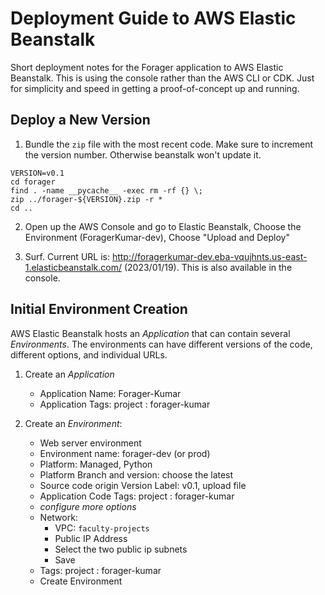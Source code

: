 # Deployment Guide to AWS Elastic Beanstalk

Short deployment notes for the Forager application to AWS Elastic Beanstalk.
This is using the console rather than the AWS CLI or CDK. Just for simplicity
and speed in getting a proof-of-concept up and running.

## Deploy a New Version

1. Bundle the `zip` file with the most recent code. Make sure to increment the version number. Otherwise beanstalk won't update it.

```
VERSION=v0.1
cd forager
find . -name __pycache__ -exec rm -rf {} \;
zip ../forager-${VERSION}.zip -r *
cd ..
```

2. Open up the AWS Console and go to Elastic Beanstalk, Choose the Environment (ForagerKumar-dev), Choose "Upload and Deploy"

3. Surf. Current URL is: http://foragerkumar-dev.eba-vqujhnts.us-east-1.elasticbeanstalk.com/ (2023/01/19). This is also available in the console.

## Initial Environment Creation

AWS Elastic Beanstalk hosts an _Application_ that can contain several
_Environments_. The environments can have different versions of the code,
different options, and individual URLs.

1. Create an _Application_
    - Application Name: Forager-Kumar
    - Application Tags: project : forager-kumar

2. Create an _Environment_:
    - Web server environment
    - Environment name: forager-dev (or prod)
    - Platform: Managed, Python
    - Platform Branch and version: choose the latest
    - Source code origin Version Label: v0.1, upload file
    - Application Code Tags: project : forager-kumar
    - *configure more options*
    - Network: 
        - VPC: `faculty-projects`
        - Public IP Address
        - Select the two public ip subnets
        - Save
    - Tags: project : forager-kumar
    - Create Environment



